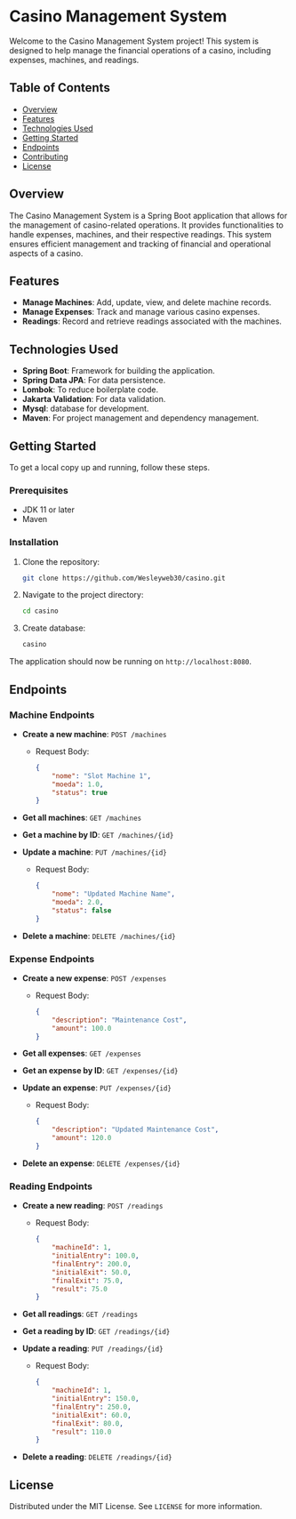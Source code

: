 # Casino Management System

Welcome to the Casino Management System project! This system is designed to help manage the financial operations of a casino, including expenses, machines, and readings.

## Table of Contents

- [Overview](#overview)
- [Features](#features)
- [Technologies Used](#technologies-used)
- [Getting Started](#getting-started)
- [Endpoints](#endpoints)
- [Contributing](#contributing)
- [License](#license)

## Overview

The Casino Management System is a Spring Boot application that allows for the management of casino-related operations. It provides functionalities to handle expenses, machines, and their respective readings. This system ensures efficient management and tracking of financial and operational aspects of a casino.

## Features

- **Manage Machines**: Add, update, view, and delete machine records.
- **Manage Expenses**: Track and manage various casino expenses.
- **Readings**: Record and retrieve readings associated with the machines.

## Technologies Used

- **Spring Boot**: Framework for building the application.
- **Spring Data JPA**: For data persistence.
- **Lombok**: To reduce boilerplate code.
- **Jakarta Validation**: For data validation.
- **Mysql**: database for development.
- **Maven**: For project management and dependency management.

## Getting Started

To get a local copy up and running, follow these steps.

### Prerequisites

- JDK 11 or later
- Maven

### Installation

1. Clone the repository:
    ```sh
    git clone https://github.com/Wesleyweb30/casino.git
    ```
2. Navigate to the project directory:
    ```sh
    cd casino
    ```
3. Create database:
    ```sh
    casino
    ```

The application should now be running on `http://localhost:8080`.

## Endpoints

### Machine Endpoints

- **Create a new machine**: `POST /machines`
    - Request Body:
        ```json
        {
            "nome": "Slot Machine 1",
            "moeda": 1.0,
            "status": true
        }
        ```

- **Get all machines**: `GET /machines`

- **Get a machine by ID**: `GET /machines/{id}`

- **Update a machine**: `PUT /machines/{id}`
    - Request Body:
        ```json
        {
            "nome": "Updated Machine Name",
            "moeda": 2.0,
            "status": false
        }
        ```

- **Delete a machine**: `DELETE /machines/{id}`

### Expense Endpoints

- **Create a new expense**: `POST /expenses`
    - Request Body:
        ```json
        {
            "description": "Maintenance Cost",
            "amount": 100.0
        }
        ```

- **Get all expenses**: `GET /expenses`

- **Get an expense by ID**: `GET /expenses/{id}`

- **Update an expense**: `PUT /expenses/{id}`
    - Request Body:
        ```json
        {
            "description": "Updated Maintenance Cost",
            "amount": 120.0
        }
        ```

- **Delete an expense**: `DELETE /expenses/{id}`

### Reading Endpoints

- **Create a new reading**: `POST /readings`
    - Request Body:
        ```json
        {
            "machineId": 1,
            "initialEntry": 100.0,
            "finalEntry": 200.0,
            "initialExit": 50.0,
            "finalExit": 75.0,
            "result": 75.0
        }
        ```

- **Get all readings**: `GET /readings`

- **Get a reading by ID**: `GET /readings/{id}`

- **Update a reading**: `PUT /readings/{id}`
    - Request Body:
        ```json
        {
            "machineId": 1,
            "initialEntry": 150.0,
            "finalEntry": 250.0,
            "initialExit": 60.0,
            "finalExit": 80.0,
            "result": 110.0
        }
        ```

- **Delete a reading**: `DELETE /readings/{id}`


## License

Distributed under the MIT License. See `LICENSE` for more information.
